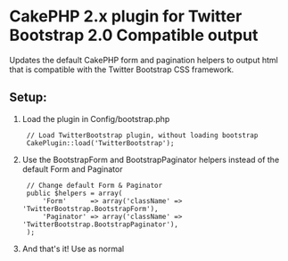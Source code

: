 CakePHP 2.x plugin for Twitter Bootstrap 2.0 Compatible output
============

Updates the default CakePHP form and pagination helpers to output html that is compatible with the Twitter Bootstrap CSS framework.

Setup:
-------
1. Load the plugin in Config/bootstrap.php

		// Load TwitterBootstrap plugin, without loading bootstrap
		CakePlugin::load('TwitterBootstrap');

2. Use the BootstrapForm and BootstrapPaginator helpers instead of the default Form and Paginator

		// Change default Form & Paginator
		public $helpers = array(
			'Form'		=> array('className' => 'TwitterBootstrap.BootstrapForm'),
			'Paginator' => array('className' => 'TwitterBootstrap.BootstrapPaginator'),
		);

3. And that's it! Use as normal